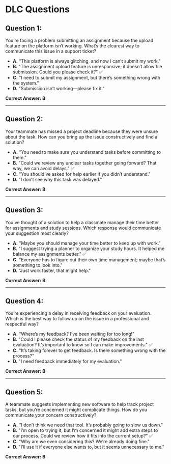 # DLC Questions  

## **Question 1:**  
You’re facing a problem submitting an assignment because the upload feature on the platform isn’t working. What’s the clearest way to communicate this issue in a support ticket?  

- **A.** "This platform is always glitching, and now I can’t submit my work."  
- **B.** "The assignment upload feature is unresponsive; it doesn’t allow file submission. Could you please check it?" ✅  
- **C.** "I need to submit my assignment, but there’s something wrong with the system."  
- **D.** "Submission isn’t working—please fix it."  

**Correct Answer:** **B**  

---

## **Question 2:**  
Your teammate has missed a project deadline because they were unsure about the task. How can you bring up the issue constructively and find a solution?  

- **A.** "You need to make sure you understand tasks before committing to them."  
- **B.** "Could we review any unclear tasks together going forward? That way, we can avoid delays." ✅  
- **C.** "You should’ve asked for help earlier if you didn’t understand."  
- **D.** "I don’t see why this task was delayed."  

**Correct Answer:** **B**  

---

## **Question 3:**  
You’ve thought of a solution to help a classmate manage their time better for assignments and study sessions. Which response would communicate your suggestion most clearly?  

- **A.** "Maybe you should manage your time better to keep up with work."  
- **B.** "I suggest trying a planner to organize your study hours. It helped me balance my assignments better." ✅  
- **C.** "Everyone has to figure out their own time management; maybe that’s something to look into."  
- **D.** "Just work faster, that might help."  

**Correct Answer:** **B**  

---

## **Question 4:**  
You’re experiencing a delay in receiving feedback on your evaluation. Which is the best way to follow up on the issue in a professional and respectful way?  

- **A.** "Where’s my feedback? I’ve been waiting for too long!"  
- **B.** "Could I please check the status of my feedback on the last evaluation? It’s important to know so I can make improvements." ✅  
- **C.** "It’s taking forever to get feedback. Is there something wrong with the process?"  
- **D.** "I need feedback immediately for my evaluation."  

**Correct Answer:** **B**  

---

## **Question 5:**  
A teammate suggests implementing new software to help track project tasks, but you’re concerned it might complicate things. How do you communicate your concern constructively?  

- **A.** "I don’t think we need that tool. It’s probably going to slow us down."  
- **B.** "I’m open to trying it, but I’m concerned it might add extra steps to our process. Could we review how it fits into the current setup?" ✅  
- **C.** "Why are we even considering this? We’re already doing fine."  
- **D.** "I’ll use it if everyone else wants to, but it seems unnecessary to me."  

**Correct Answer:** **B**  
